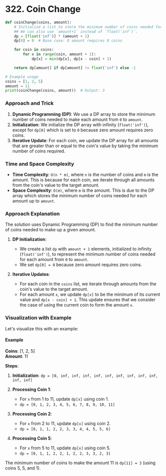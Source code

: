 # 322. Coin Change

```python
def coinChange(coins, amount):
    # Initialize a list to store the minimum number of coins needed for each amount
    ## We can also use `amount+1` instead of `float('inf')`.
    dp = [float('inf')] * (amount + 1)
    dp[0] = 0  # Base case: 0 amount requires 0 coins

    for coin in coins:
        for x in range(coin, amount + 1):
            dp[x] = min(dp[x], dp[x - coin] + 1)

    return dp[amount] if dp[amount] != float('inf') else -1

# Example usage
coins = [1, 2, 5]
amount = 11
print(coinChange(coins, amount))  # Output: 3
```

### Approach and Trick

1. **Dynamic Programming (DP)**: We use a DP array to store the minimum number of coins needed to make each amount from `0` to `amount`.
2. **Initialization**: We initialize the DP array with infinity (`float('inf')`), except for `dp[0]` which is set to `0` because zero amount requires zero coins.
3. **Iterative Update**: For each coin, we update the DP array for all amounts that are greater than or equal to the coin's value by taking the minimum number of coins required.

### Time and Space Complexity

- **Time Complexity**: `O(n * m)`, where `n` is the number of coins and `m` is the amount. This is because for each coin, we iterate through all amounts from the coin's value to the target amount.
- **Space Complexity**: `O(m)`, where `m` is the amount. This is due to the DP array which stores the minimum number of coins needed for each amount up to `amount`.


### Approach Explanation
The solution uses Dynamic Programming (DP) to find the minimum number of coins needed to make up a given amount.

1. **DP Initialization**:
   - We create a list `dp` with `amount + 1` elements, initialized to infinity (`float('inf')`), to represent the minimum number of coins needed for each amount from `0` to `amount`.
   - We set `dp[0] = 0` because zero amount requires zero coins.

2. **Iterative Updates**:
   - For each coin in the `coins` list, we iterate through amounts from the coin's value to the target amount.
   - For each amount `x`, we update `dp[x]` to be the minimum of its current value and `dp[x - coin] + 1`. This update ensures that we consider the case of using the current coin to form the amount `x`.

### Visualization with Example
Let's visualize this with an example:

#### Example
**Coins**: [1, 2, 5]  
**Amount**: 11

**Steps**:
1. **Initialization**: `dp = [0, inf, inf, inf, inf, inf, inf, inf, inf, inf, inf, inf]`
2. **Processing Coin 1**:
   - For `x` from 1 to 11, update `dp[x]` using coin 1.
   - `dp = [0, 1, 2, 3, 4, 5, 6, 7, 8, 9, 10, 11]`

3. **Processing Coin 2**:
   - For `x` from 2 to 11, update `dp[x]` using coin 2.
   - `dp = [0, 1, 1, 2, 2, 3, 3, 4, 4, 5, 5, 6]`

4. **Processing Coin 5**:
   - For `x` from 5 to 11, update `dp[x]` using coin 5.
   - `dp = [0, 1, 1, 2, 2, 1, 2, 2, 3, 3, 2, 3]`

The minimum number of coins to make the amount 11 is `dp[11] = 3` (using coins 5, 5, and 1).

